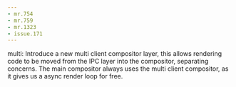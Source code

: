```yaml
---
- mr.754
- mr.759
- mr.1323
- issue.171
---
```

multi: Introduce a new multi client compositor layer, this allows rendering code
to be moved from the IPC layer into the compositor, separating concerns. The
main compositor always uses the multi client compositor, as it gives us a async
render loop for free.
